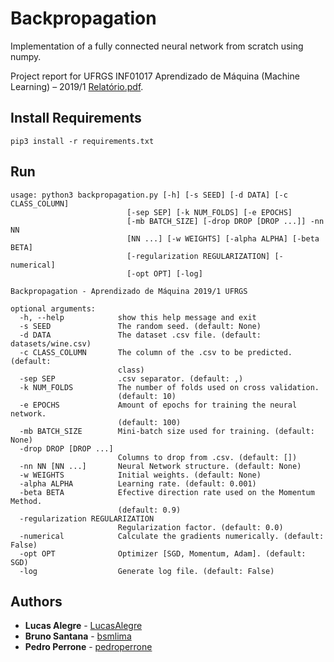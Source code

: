 # Backpropagation

Implementation of a fully connected neural network from scratch using numpy. 

Project report for UFRGS INF01017 Aprendizado de Máquina (Machine Learning) – 2019/1 [Relatório.pdf](https://github.com/LucasAlegre/random-forest/blob/master/Relatório.pdf).

## Install Requirements

```
pip3 install -r requirements.txt
```

## Run

```
usage: python3 backpropagation.py [-h] [-s SEED] [-d DATA] [-c CLASS_COLUMN]
                          [-sep SEP] [-k NUM_FOLDS] [-e EPOCHS]
                          [-mb BATCH_SIZE] [-drop DROP [DROP ...]] -nn NN
                          [NN ...] [-w WEIGHTS] [-alpha ALPHA] [-beta BETA]
                          [-regularization REGULARIZATION] [-numerical]
                          [-opt OPT] [-log]

Backpropagation - Aprendizado de Máquina 2019/1 UFRGS

optional arguments:
  -h, --help            show this help message and exit
  -s SEED               The random seed. (default: None)
  -d DATA               The dataset .csv file. (default: datasets/wine.csv)
  -c CLASS_COLUMN       The column of the .csv to be predicted. (default:
                        class)
  -sep SEP              .csv separator. (default: ,)
  -k NUM_FOLDS          The number of folds used on cross validation.
                        (default: 10)
  -e EPOCHS             Amount of epochs for training the neural network.
                        (default: 100)
  -mb BATCH_SIZE        Mini-batch size used for training. (default: None)
  -drop DROP [DROP ...]
                        Columns to drop from .csv. (default: [])
  -nn NN [NN ...]       Neural Network structure. (default: None)
  -w WEIGHTS            Initial weights. (default: None)
  -alpha ALPHA          Learning rate. (default: 0.001)
  -beta BETA            Efective direction rate used on the Momentum Method.
                        (default: 0.9)
  -regularization REGULARIZATION
                        Regularization factor. (default: 0.0)
  -numerical            Calculate the gradients numerically. (default: False)
  -opt OPT              Optimizer [SGD, Momentum, Adam]. (default: SGD)
  -log                  Generate log file. (default: False)

```

## Authors

* **Lucas Alegre** - [LucasAlegre](https://github.com/LucasAlegre)
* **Bruno Santana** - [bsmlima](https://github.com/bsmlima)
* **Pedro Perrone** - [pedroperrone](https://github.com/pedroperrone)



